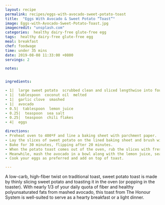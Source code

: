 ```yaml
---
layout: recipe
permalink: recipes/eggs-with-avocado-sweet-potato-toast
title:  "Eggs With Avocado & Sweet Potato “Toast”"
image: Eggs-with-Avocado-Sweet-Potato-Toast.jpg
imagecredit: "unsplash.com"
categories:  healthy dairy-free glute-free egg
tags:  healthy dairy-free glute-free egg
meal: breakfast
chef: foodwage
time: under 35 mins
date: 2019-08-08 11:33:00 +0800
servings: 2

notes:


ingredients:

- 1|  large sweet potato  scrubbed clean and sliced lengthwise into four slices
- 1|  tablespoon  coconut oil  melted
- 1|  garlic clove  smashed
- 1|  avocado
- 0.5|  tablespoon  lemon juice
- 0.25|  teaspoon  sea salt
- 0.25|  teaspoon  chili flakes
- 4|  eggs

directions:
- Preheat oven to 400ºF and line a baking sheet with parchment paper.
- Lay the slices of sweet potato on the lined baking sheet and brush with coconut oil, flip and brush the other side.
- Bake for 30 minutes, flipping after 20 minutes.
- When the potato toast comes out of the oven, rub the slices with fresh garlic.
- Meanwhile, mash the avocado in a bowl along with the lemon juice, sea salt, fresh pepper, and chili flakes. Spread it onto the sweet potatoes.
- Cook your eggs as preferred and add on top of toast.

---
```


A low-carb, high-fiber twist on traditional toast, sweet potato toast is made by thinly slicing sweet potato and toasting it in the oven (or popping in the toaster). With nearly 1/3 of your daily quota of fiber and healthy polyunsaturated fats from mashed avocado, this toast from The Honour System is well-suited to serve as a hearty breakfast or a light dinner.
